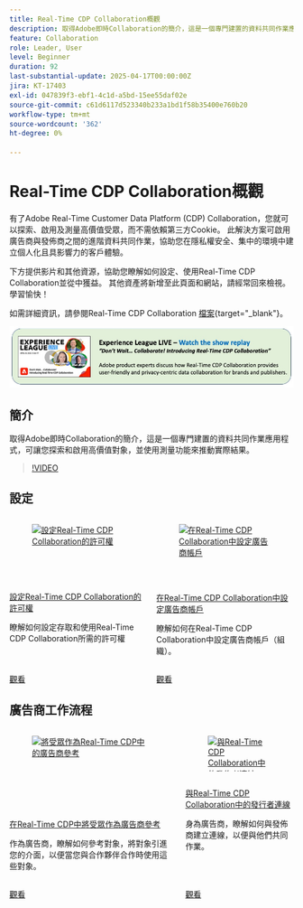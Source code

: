 ```yaml
---
title: Real-Time CDP Collaboration概觀
description: 取得Adobe即時Collaboration的簡介，這是一個專門建置的資料共同作業應用程式，可讓您探索和啟用高價值對象，並使用測量功能來推動實際結果。
feature: Collaboration
role: Leader, User
level: Beginner
duration: 92
last-substantial-update: 2025-04-17T00:00:00Z
jira: KT-17403
exl-id: 047839f3-ebf1-4c1d-a5bd-15ee55daf02e
source-git-commit: c61d6117d523340b233a1bd1f58b35400e760b20
workflow-type: tm+mt
source-wordcount: '362'
ht-degree: 0%

---
```


# Real-Time CDP Collaboration概觀

有了Adobe Real-Time Customer Data Platform (CDP) Collaboration，您就可以探索、啟用及測量高價值受眾，而不需依賴第三方Cookie。 此解決方案可啟用廣告商與發佈商之間的進階資料共同作業，協助您在隱私權安全、集中的環境中建立個人化且具影響力的客戶體驗。

下方提供影片和其他資源，協助您瞭解如何設定、使用Real-Time CDP Collaboration並從中獲益。 其他資產將新增至此頁面和網站，請經常回來檢視。 學習愉快！

如需詳細資訊，請參閱Real-Time CDP Collaboration [檔案](https://experienceleague.adobe.com/zh-hant/docs/real-time-cdp-collaboration/using/home){target="_blank"}。

[![ExL LIVE 2025年4月10日](../assets/exl-live-20250410-img.jpg)](https://experienceleague.adobe.com/zh-hant/docs/events/experience-league-live-recordings/episodes/exl-live-episode-04-10-25)

## 簡介

取得Adobe即時Collaboration的簡介，這是一個專門建置的資料共同作業應用程式，可讓您探索和啟用高價值對象，並使用測量功能來推動實際結果。

>[!VIDEO](https://video.tv.adobe.com/v/3446801?learn=on&enablevpops)


## 設定

<!-- CARDS
{cta=Watch}
* set-permissions-for-collaboration.md
* set-up-an-advertiser-account.md

-->
<!-- START CARDS HTML - DO NOT MODIFY BY HAND -->
<div class="columns">
    <div class="column is-half-tablet is-half-desktop is-one-third-widescreen" aria-label="Set permissions for Real-Time CDP Collaboration">
        <div class="card" style="height: 100%; display: flex; flex-direction: column; height: 100%;">
            <div class="card-image">
                <figure class="image x-is-16by9">
                    <a href="set-permissions-for-collaboration.md" title="設定Real-Time CDP Collaboration的許可權" target="_blank" rel="referrer">
                        <img class="is-bordered-r-small" src="https://video.tv.adobe.com/v/3452241/?format=jpeg&nocache=1742338375674&captions=chi_hant" alt="設定Real-Time CDP Collaboration的許可權"
                             style="width: 100%; aspect-ratio: 16 / 9; object-fit: cover; overflow: hidden; display: block; margin: auto;">
                    </a>
                </figure>
            </div>
            <div class="card-content is-padded-small" style="display: flex; flex-direction: column; flex-grow: 1; justify-content: space-between;">
                <div class="top-card-content">
                    <p class="headline is-size-6 has-text-weight-bold">
                        <a href="set-permissions-for-collaboration.md" target="_blank" rel="referrer" title="設定Real-Time CDP Collaboration的許可權">設定Real-Time CDP Collaboration的許可權</a>
                    </p>
                    <p class="is-size-6">瞭解如何設定存取和使用Real-Time CDP Collaboration所需的許可權</p>
                </div>
                <a href="set-permissions-for-collaboration.md" target="_blank" rel="referrer" class="spectrum-Button spectrum-Button--outline spectrum-Button--primary spectrum-Button--sizeM" style="align-self: flex-start; margin-top: 1rem;">
                    <span class="spectrum-Button-label has-no-wrap has-text-weight-bold">觀看</span>
                </a>
            </div>
        </div>
    </div>
    <div class="column is-half-tablet is-half-desktop is-one-third-widescreen" aria-label="Set up an Advertiser account in Real-Time CDP Collaboration">
        <div class="card" style="height: 100%; display: flex; flex-direction: column; height: 100%;">
            <div class="card-image">
                <figure class="image x-is-16by9">
                    <a href="set-up-an-advertiser-account.md" title="在Real-Time CDP Collaboration中設定廣告商帳戶" target="_blank" rel="referrer">
                        <img class="is-bordered-r-small" src="https://video.tv.adobe.com/v/3452264/?format=jpeg&nocache=1742338375690" alt="在Real-Time CDP Collaboration中設定廣告商帳戶"
                             style="width: 100%; aspect-ratio: 16 / 9; object-fit: cover; overflow: hidden; display: block; margin: auto;">
                    </a>
                </figure>
            </div>
            <div class="card-content is-padded-small" style="display: flex; flex-direction: column; flex-grow: 1; justify-content: space-between;">
                <div class="top-card-content">
                    <p class="headline is-size-6 has-text-weight-bold">
                        <a href="set-up-an-advertiser-account.md" target="_blank" rel="referrer" title="在Real-Time CDP Collaboration中設定廣告商帳戶">在Real-Time CDP Collaboration中設定廣告商帳戶</a>
                    </p>
                    <p class="is-size-6">瞭解如何在Real-Time CDP Collaboration中設定廣告商帳戶（組織）。</p>
                </div>
                <a href="set-up-an-advertiser-account.md" target="_blank" rel="referrer" class="spectrum-Button spectrum-Button--outline spectrum-Button--primary spectrum-Button--sizeM" style="align-self: flex-start; margin-top: 1rem;">
                    <span class="spectrum-Button-label has-no-wrap has-text-weight-bold">觀看</span>
                </a>
            </div>
        </div>
    </div>
</div>
<!-- END CARDS HTML - DO NOT MODIFY BY HAND -->

## 廣告商工作流程

<!-- CARDS
{cta=Watch}
* reference-audiences-as-an-advertiser.md
* connect-with-publishers.md

-->
<!-- START CARDS HTML - DO NOT MODIFY BY HAND -->
<div class="columns">
    <div class="column is-half-tablet is-half-desktop is-one-third-widescreen" aria-label="Reference audiences as an advertiser in Real-Time CDP">
        <div class="card" style="height: 100%; display: flex; flex-direction: column; height: 100%;">
            <div class="card-image">
                <figure class="image x-is-16by9">
                    <a href="reference-audiences-as-an-advertiser.md" title="將受眾作為Real-Time CDP中的廣告商參考" target="_blank" rel="referrer">
                        <img class="is-bordered-r-small" src="https://video.tv.adobe.com/v/3452217/?format=jpeg&nocache=1742338375994" alt="將受眾作為Real-Time CDP中的廣告商參考"
                             style="width: 100%; aspect-ratio: 16 / 9; object-fit: cover; overflow: hidden; display: block; margin: auto;">
                    </a>
                </figure>
            </div>
            <div class="card-content is-padded-small" style="display: flex; flex-direction: column; flex-grow: 1; justify-content: space-between;">
                <div class="top-card-content">
                    <p class="headline is-size-6 has-text-weight-bold">
                        <a href="reference-audiences-as-an-advertiser.md" target="_blank" rel="referrer" title="將受眾作為Real-Time CDP中的廣告商參考">在Real-Time CDP中將受眾作為廣告商參考</a>
                    </p>
                    <p class="is-size-6">作為廣告商，瞭解如何參考對象，將對象引進您的介面，以便當您與合作夥伴合作時使用這些對象。</p>
                </div>
                <a href="reference-audiences-as-an-advertiser.md" target="_blank" rel="referrer" class="spectrum-Button spectrum-Button--outline spectrum-Button--primary spectrum-Button--sizeM" style="align-self: flex-start; margin-top: 1rem;">
                    <span class="spectrum-Button-label has-no-wrap has-text-weight-bold">觀看</span>
                </a>
            </div>
        </div>
    </div>
    <div class="column is-half-tablet is-half-desktop is-one-third-widescreen" aria-label="Connect with publishers in Real-Time CDP Collaboration">
        <div class="card" style="height: 100%; display: flex; flex-direction: column; height: 100%;">
            <div class="card-image">
                <figure class="image x-is-16by9">
                    <a href="connect-with-publishers.md" title="與Real-Time CDP Collaboration中的發佈者連結" target="_blank" rel="referrer">
                        <img class="is-bordered-r-small" src="https://video.tv.adobe.com/v/3452218/?format=jpeg&nocache=1742338376009" alt="與Real-Time CDP Collaboration中的發佈者連結"
                             style="width: 100%; aspect-ratio: 16 / 9; object-fit: cover; overflow: hidden; display: block; margin: auto;">
                    </a>
                </figure>
            </div>
            <div class="card-content is-padded-small" style="display: flex; flex-direction: column; flex-grow: 1; justify-content: space-between;">
                <div class="top-card-content">
                    <p class="headline is-size-6 has-text-weight-bold">
                        <a href="connect-with-publishers.md" target="_blank" rel="referrer" title="與Real-Time CDP Collaboration中的發佈者連結">與Real-Time CDP Collaboration中的發行者連線</a>
                    </p>
                    <p class="is-size-6">身為廣告商，瞭解如何與發佈商建立連線，以便與他們共同作業。</p>
                </div>
                <a href="connect-with-publishers.md" target="_blank" rel="referrer" class="spectrum-Button spectrum-Button--outline spectrum-Button--primary spectrum-Button--sizeM" style="align-self: flex-start; margin-top: 1rem;">
                    <span class="spectrum-Button-label has-no-wrap has-text-weight-bold">觀看</span>
                </a>
            </div>
        </div>
    </div>
</div>
<!-- END CARDS HTML - DO NOT MODIFY BY HAND -->
